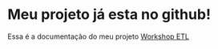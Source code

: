 # Meu projeto já esta no github!

Essa é a documentação do meu projeto [Workshop ETL](https://github.com.io/mmcrispim/workshop_estrut)